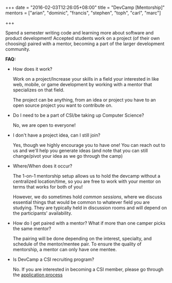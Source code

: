+++
date = "2016-02-03T12:26:05+08:00"
title = "DevCamp [Mentorship]"
mentors = ["arian", "dominic", "francis", "stephen", "toph", "carl", "marc"]

+++

Spend a semester writing code and learning more about software and product development! Accepted students work on a project (of their own choosing) paired with a mentor, becoming a part of the larger development community.

__FAQ:__

- How does it work?

    Work on a project/Increase your skills in a field your interested in like web, mobile, or game development by working with a mentor that specializes on that field.

    The project can be anything, from an idea or project you have to an open source project you want to contribute on.

- Do I need to be a part of CSI/be taking up Computer Science?

    No, we are open to everyone!

- I don't have a project idea, can I still join?

    Yes, though we highly encourage you to have one! You can reach out to us and we'll help you generate ideas (and note that you can still change/pivot your idea as we go through the camp)

- Where/When does it occur?

    The 1-on-1 mentorship setup allows us to hold the devcamp without a centralized location/time, so you are free to work with your mentor on terms that works for both of you!

    However, we do sometimes hold _common sessions_, where we discuss essential things that would be common to whatever field you are studying. They are typically held in discussion rooms and will depend on the participants' availability.

- How do I get paired with a mentor? What if more than one camper picks the same mentor?

    The pairing will be done depending on the interest, specialty, and schedule of the mentor/mentee pair. To ensure the quality of mentorship, a mentor can only have one mentee.

- Is DevCamp a CSI recruiting program?

    No. If you are interested in becoming a CSI member, please go through the [application process](http://apps.updevcamp.com)
